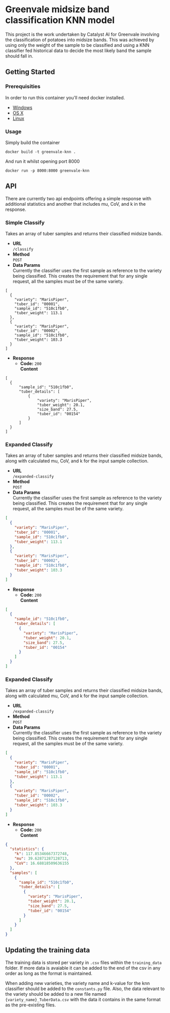 # Greenvale midsize band classification KNN model
This project is the work undertaken by Catalyst AI for Greenvale involving the classification of potatoes into midsize bands. This was achieved by using only the weight of the sample to be classified and using a KNN classifier fed historical data to decide the most likely band the sample should fall in.

## Getting Started

### Prerequisities


In order to run this container you'll need docker installed.

* [Windows](https://docs.docker.com/windows/started)
* [OS X](https://docs.docker.com/mac/started/)
* [Linux](https://docs.docker.com/linux/started/)

### Usage

Simply build the container

```shell
docker build -t greenvale-knn .
```

And run it whilst opening port 8000

```shell
docker run -p 8000:8000 greenvale-knn
```

## API
There are currently two api endpoints offering a simple response with additional statistics and another that includes mu, CoV, and k in the response.

### Simple Classify
Takes an array of tuber samples and returns their classified midsize bands.

* **URL**  
`/classify`
* **Method**  
`POST`
* **Data Params**  
Currently the classifier uses the first sample as reference to the variety being classified. This creates the requirement that for any single request, all the samples must be of the same variety.
```
[
  {
    "variety": "MarisPiper",
    "tuber_id": "00001",
    "sample_id": "510c1fb0",
    "tuber_weight": 113.1
  },
  {
    "variety": "MarisPiper",
    "tuber_id": "00002",
    "sample_id": "510c1fb0",
    "tuber_weight": 103.3
  }
]
```
* **Response**  
  * **Code:** `200`  
  **Content**
```
[
  {
      "sample_id": "510c1fb0",
      "tuber_details": [
          {
              "variety": "MarisPiper",
              "tuber_weight": 20.1,
              "size_band": 27.5,
              "tuber_id": "00154"
          }
      ]
  }
]
```

### Expanded Classify
Takes an array of tuber samples and returns their classified midsize bands, along with calculated mu, CoV, and k for the input sample collection.

* **URL**  
`/expanded-classify`
* **Method**  
`POST`
* **Data Params**  
Currently the classifier uses the first sample as reference to the variety being classified. This creates the requirement that for any single request, all the samples must be of the same variety.
```json
[
  {
    "variety": "MarisPiper",
    "tuber_id": "00001",
    "sample_id": "510c1fb0",
    "tuber_weight": 113.1
  },
  {
    "variety": "MarisPiper",
    "tuber_id": "00002",
    "sample_id": "510c1fb0",
    "tuber_weight": 103.3
  }
]
```
* **Response**  
  * **Code:** `200`  
  **Content**
```json
[
  {
    "sample_id": "510c1fb0",
    "tuber_details": [
      {
        "variety": "MarisPiper",
        "tuber_weight": 20.1,
        "size_band": 27.5,
        "tuber_id": "00154"
      }
    ]
  }
]
```

### Expanded Classify
Takes an array of tuber samples and returns their classified midsize bands, along with calculated mu, CoV, and k for the input sample collection.

* **URL**  
`/expanded-classify`
* **Method**  
`POST`
* **Data Params**  
Currently the classifier uses the first sample as reference to the variety being classified. This creates the requirement that for any single request, all the samples must be of the same variety.
```json
[
  {
    "variety": "MarisPiper",
    "tuber_id": "00001",
    "sample_id": "510c1fb0",
    "tuber_weight": 113.1
  },
  {
    "variety": "MarisPiper",
    "tuber_id": "00002",
    "sample_id": "510c1fb0",
    "tuber_weight": 103.3
  }
]
```
* **Response**  
  * **Code:** `200`  
  **Content**
```json
{
  "statistics": {
    "k": 117.85346667372748,
    "mu": 39.62871287128713,
    "CoV": 16.68818509636155
  },
  "samples": [
    {
      "sample_id": "510c1fb0",
      "tuber_details": [
        {
          "variety": "MarisPiper",
          "tuber_weight": 20.1,
          "size_band": 27.5,
          "tuber_id": "00154"
        }
      ]
    }
  ]
}
```
## Updating the training data
The training data is stored per variety in `.csv` files within the `training_data` folder. If more data is avaiable it can be added to the end of the csv in any order as long as the format is maintained.

When adding new varieties, the variety name and k-value for the knn classifier should be added to the `constants.py` file. Also, the data relevant to the variety should be added to a new file named `{variety_name}_TuberData.csv` with the data it contains in the same format as the pre-existing files.
